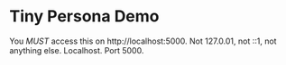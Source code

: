 # Tiny Persona Demo

You *MUST* access this on http://localhost:5000. Not 127.0.01, not ::1, not
anything else. Localhost. Port 5000.
